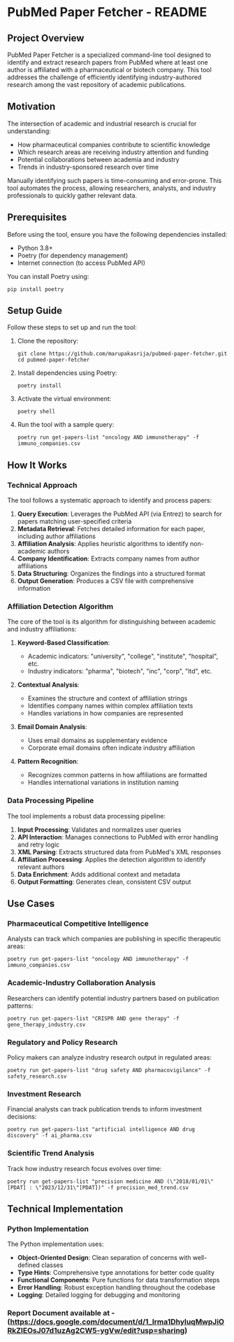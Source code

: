 # PubMed Paper Fetcher - README

## Project Overview

PubMed Paper Fetcher is a specialized command-line tool designed to identify and extract research papers from PubMed where at least one author is affiliated with a pharmaceutical or biotech company. This tool addresses the challenge of efficiently identifying industry-authored research among the vast repository of academic publications.

## Motivation

The intersection of academic and industrial research is crucial for understanding:

- How pharmaceutical companies contribute to scientific knowledge
- Which research areas are receiving industry attention and funding
- Potential collaborations between academia and industry
- Trends in industry-sponsored research over time

Manually identifying such papers is time-consuming and error-prone. This tool automates the process, allowing researchers, analysts, and industry professionals to quickly gather relevant data.

## Prerequisites

Before using the tool, ensure you have the following dependencies installed:

- Python 3.8+
- Poetry (for dependency management)
- Internet connection (to access PubMed API)

You can install Poetry using:

```shell
pip install poetry
```

## Setup Guide

Follow these steps to set up and run the tool:

1. Clone the repository:
   ```shell
   git clone https://github.com/marupakasrija/pubmed-paper-fetcher.git
   cd pubmed-paper-fetcher
   ```

2. Install dependencies using Poetry:
   ```shell
   poetry install
   ```

3. Activate the virtual environment:
   ```shell
   poetry shell
   ```

4. Run the tool with a sample query:
   ```shell
   poetry run get-papers-list "oncology AND immunotherapy" -f immuno_companies.csv
   ```

## How It Works

### Technical Approach

The tool follows a systematic approach to identify and process papers:

1. **Query Execution**: Leverages the PubMed API (via Entrez) to search for papers matching user-specified criteria
2. **Metadata Retrieval**: Fetches detailed information for each paper, including author affiliations
3. **Affiliation Analysis**: Applies heuristic algorithms to identify non-academic authors
4. **Company Identification**: Extracts company names from author affiliations
5. **Data Structuring**: Organizes the findings into a structured format
6. **Output Generation**: Produces a CSV file with comprehensive information

### Affiliation Detection Algorithm

The core of the tool is its algorithm for distinguishing between academic and industry affiliations:

1. **Keyword-Based Classification**:
   - Academic indicators: "university", "college", "institute", "hospital", etc.
   - Industry indicators: "pharma", "biotech", "inc", "corp", "ltd", etc.

2. **Contextual Analysis**:
   - Examines the structure and context of affiliation strings
   - Identifies company names within complex affiliation texts
   - Handles variations in how companies are represented

3. **Email Domain Analysis**:
   - Uses email domains as supplementary evidence
   - Corporate email domains often indicate industry affiliation

4. **Pattern Recognition**:
   - Recognizes common patterns in how affiliations are formatted
   - Handles international variations in institution naming

### Data Processing Pipeline

The tool implements a robust data processing pipeline:

1. **Input Processing**: Validates and normalizes user queries
2. **API Interaction**: Manages connections to PubMed with error handling and retry logic
3. **XML Parsing**: Extracts structured data from PubMed's XML responses
4. **Affiliation Processing**: Applies the detection algorithm to identify relevant authors
5. **Data Enrichment**: Adds additional context and metadata
6. **Output Formatting**: Generates clean, consistent CSV output

## Use Cases

### Pharmaceutical Competitive Intelligence

Analysts can track which companies are publishing in specific therapeutic areas:

```shell
poetry run get-papers-list "oncology AND immunotherapy" -f immuno_companies.csv
```

### Academic-Industry Collaboration Analysis

Researchers can identify potential industry partners based on publication patterns:

```shell
poetry run get-papers-list "CRISPR AND gene therapy" -f gene_therapy_industry.csv
```

### Regulatory and Policy Research

Policy makers can analyze industry research output in regulated areas:

```shell
poetry run get-papers-list "drug safety AND pharmacovigilance" -f safety_research.csv
```

### Investment Research

Financial analysts can track publication trends to inform investment decisions:

```shell
poetry run get-papers-list "artificial intelligence AND drug discovery" -f ai_pharma.csv
```

### Scientific Trend Analysis

Track how industry research focus evolves over time:

```shell
poetry run get-papers-list "precision medicine AND (\"2018/01/01\"[PDAT] : \"2023/12/31\"[PDAT])" -f precision_med_trend.csv
```

## Technical Implementation

### Python Implementation

The Python implementation uses:

- **Object-Oriented Design**: Clean separation of concerns with well-defined classes
- **Type Hints**: Comprehensive type annotations for better code quality
- **Functional Components**: Pure functions for data transformation steps
- **Error Handling**: Robust exception handling throughout the codebase
- **Logging**: Detailed logging for debugging and monitoring

### Report Document available at - (https://docs.google.com/document/d/1_Irma1DhyIuqMwpJiORkZIEOsJ07d1uzAg2CW5-ygVw/edit?usp=sharing)